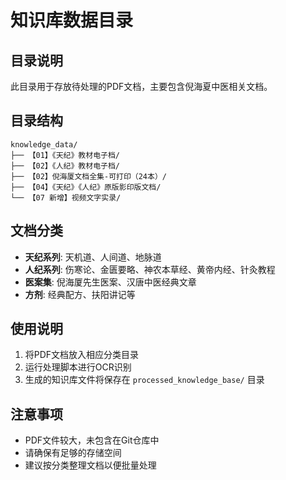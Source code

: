 # 知识库数据目录

## 目录说明
此目录用于存放待处理的PDF文档，主要包含倪海夏中医相关文档。

## 目录结构
```
knowledge_data/
├── 【01】《天纪》教材电子档/
├── 【02】《人纪》教材电子档/
├── 【02】倪海厦文档全集-可打印（24本）/
├── 【04】《天纪》《人纪》原版影印版文档/
└── 【07 新增】视频文字实录/
```

## 文档分类
- **天纪系列**: 天机道、人间道、地脉道
- **人纪系列**: 伤寒论、金匮要略、神农本草经、黄帝内经、针灸教程
- **医案集**: 倪海厦先生医案、汉唐中医经典文章
- **方剂**: 经典配方、扶阳讲记等

## 使用说明
1. 将PDF文档放入相应分类目录
2. 运行处理脚本进行OCR识别
3. 生成的知识库文件将保存在 `processed_knowledge_base/` 目录

## 注意事项
- PDF文件较大，未包含在Git仓库中
- 请确保有足够的存储空间
- 建议按分类整理文档以便批量处理 
